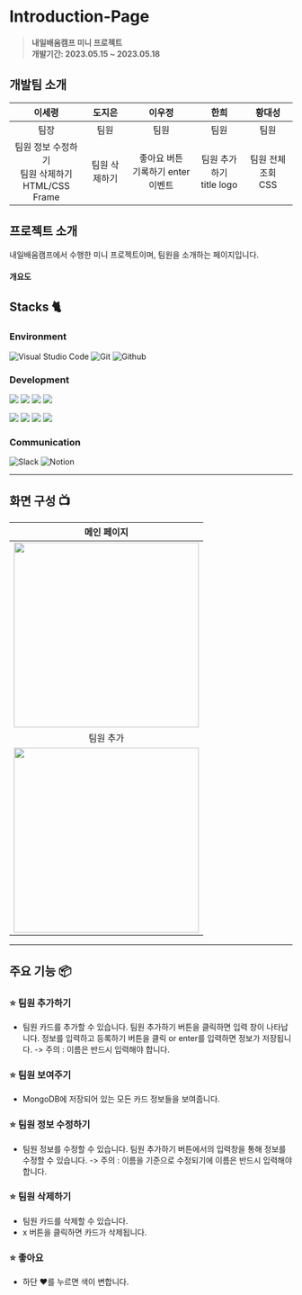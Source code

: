 # Introduction-Page

> **내일배움캠프 미니 프로젝트** <br/> **개발기간: 2023.05.15 ~ 2023.05.18**


## 개발팀 소개

     
|      이세령       |          도지은         |       이우정         |      한희       |          황대성         |       
| :------------------------------------------------------------------------------: | :---------------------------------------------------------------------------------------------------------------------------------------------------: | :---------------------------------------------------------------------------------------------------------------------------------------------------------------------------------------------------: | :------------------------------------------------------------------------------: | :---------------------------------------------------------------------------------------------------------------------------------------------------: |
|      팀장       |          팀원         |       팀원         |      팀원       |          팀원         |
|팀원 정보 수정하기<br>팀원 삭제하기<br>HTML/CSS Frame |팀원 삭제하기|좋아요 버튼<br>기록하기 enter이벤트|팀원 추가하기<br>title logo|팀원 전체 조회<br>CSS|


## 프로젝트 소개

내일배움캠프에서 수행한 미니 프로젝트이며, 팀원을 소개하는 페이지입니다. 

#### 개요도 



## Stacks 🐈

### Environment
![Visual Studio Code](https://img.shields.io/badge/Visual%20Studio%20Code-007ACC?style=for-the-badge&logo=Visual%20Studio%20Code&logoColor=white)
![Git](https://img.shields.io/badge/Git-F05032?style=for-the-badge&logo=Git&logoColor=white)
![Github](https://img.shields.io/badge/GitHub-181717?style=for-the-badge&logo=GitHub&logoColor=white)             
    

### Development
<img  src="https://img.shields.io/badge/html5-E34F26?style=for-the-badge&logo=html5&logoColor=white"> <img  src="https://img.shields.io/badge/css-1572B6?style=for-the-badge&logo=css3&logoColor=white"> <img  src="https://img.shields.io/badge/javascript-F7DF1E?style=for-the-badge&logo=javascript&logoColor=black"> <img  src="https://img.shields.io/badge/python-3776AB?style=for-the-badge&logo=python&logoColor=white">

<img  src="https://img.shields.io/badge/jquery-0769AD?style=for-the-badge&logo=jquery&logoColor=white"> <img  src="https://img.shields.io/badge/mongoDB-47A248?style=for-the-badge&logo=MongoDB&logoColor=white"> <img  src="https://img.shields.io/badge/flask-000000?style=for-the-badge&logo=flask&logoColor=white"> <img  src="https://img.shields.io/badge/bootstrap-7952B3?style=for-the-badge&logo=bootstrap&logoColor=white">


### Communication
![Slack](https://img.shields.io/badge/Slack-4A154B?style=for-the-badge&logo=Slack&logoColor=white)
![Notion](https://img.shields.io/badge/Notion-000000?style=for-the-badge&logo=Notion&logoColor=white)

---
## 화면 구성 📺
| 메인 페이지  |
| :-------------------------------------------: |
|  <img width="329" src=""/> | 
| 팀원 추가   |  팀원 보여주기   |  팀원정보 수정   |  팀원 삭제   |  
| <img width="329" src=""/>   |  <img width="329" src="g"/>     |  <img width="329" src="g"/>     |  <img width="329" src="g"/>     |

---
## 주요 기능 📦

### ⭐️ 팀원 추가하기 
- 팀원 카드를 추가할 수 있습니다.
  팀원 추가하기 버튼을 클릭하면 입력 창이 나타납니다.
  정보를 입력하고 등록하기 버튼을 클릭 or enter를 입력하면 정보가 저장됩니다.
  -> 주의 : 이름은 반드시 입력해야 합니다.

### ⭐️ 팀원 보여주기 
- MongoDB에 저장되어 있는 모든 카드 정보들을 보여줍니다. 

### ⭐️ 팀원 정보 수정하기
- 팀원 정보를 수정할 수 있습니다.
  팀원 추가하기 버튼에서의 입력창을 통해 정보를 수정할 수 있습니다. 
  -> 주의 : 이름을 기준으로 수정되기에 이름은 반드시 입력해야 합니다.

### ⭐️ 팀원 삭제하기 
- 팀원 카드를 삭제할 수 있습니다.
- x 버튼을 클릭하면 카드가 삭제됩니다. 

### ⭐️ 좋아요 
- 하단 ❤️를 누르면 색이 변합니다. 


